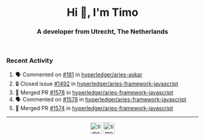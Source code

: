 <h1 align="center">Hi 👋, I'm Timo</h1>
<h3 align="center">A developer from Utrecht, The Netherlands</h3>
<br/>
<!-- https://github.com/rahuldkjain/github-profile-readme-generator --!>

<!--  <p align="left"><img src="https://github-readme-stats.vercel.app/api?username=timoglastra&show_icons=true&count_private=true&" alt="timoglastra" /></p> --!>

<!--
Github language stats
<p align="left"><img src="https://github-readme-stats.vercel.app/api/top-langs/?username=timoglastra&layout=compact" alt="timoglastra" /><p>
-->

<!-- Codestats language stats -->
<!-- <p align="left"><img src="https://codestats-readme.vercel.app/api/top-langs/?username=timoglastra&layout=compact&language_count=12" alt="timoglastra" /><p>    --!>
  
<h3>Recent Activity</h3>

<!--START_SECTION:activity-->
1. 🗣 Commented on [#181](https://github.com/hyperledger/aries-askar/issues/181#issuecomment-1725414721) in [hyperledger/aries-askar](https://github.com/hyperledger/aries-askar)
2. 🔒 Closed issue [#1492](https://github.com/hyperledger/aries-framework-javascript/issues/1492) in [hyperledger/aries-framework-javascript](https://github.com/hyperledger/aries-framework-javascript)
3. 🎉 Merged PR [#1578](https://github.com/hyperledger/aries-framework-javascript/pull/1578) in [hyperledger/aries-framework-javascript](https://github.com/hyperledger/aries-framework-javascript)
4. 🗣 Commented on [#1578](https://github.com/hyperledger/aries-framework-javascript/pull/1578#issuecomment-1725247291) in [hyperledger/aries-framework-javascript](https://github.com/hyperledger/aries-framework-javascript)
5. 🎉 Merged PR [#1574](https://github.com/hyperledger/aries-framework-javascript/pull/1574) in [hyperledger/aries-framework-javascript](https://github.com/hyperledger/aries-framework-javascript)
<!--END_SECTION:activity-->

---

<p align="center">
<a href="https://twitter.com/timoglastra" target="blank"><img align="center" src="https://cdn.jsdelivr.net/npm/simple-icons@3.0.1/icons/twitter.svg" alt="timoglastra" height="30" width="30" /></a>
<a href="https://linkedin.com/in/timoglastra" target="blank"><img align="center" src="https://cdn.jsdelivr.net/npm/simple-icons@3.0.1/icons/linkedin.svg" alt="timoglastra" height="30" width="30" /></a>
</p>



